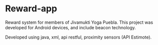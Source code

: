 # Reward-app
Reward system for members of Jivamukti Yoga Puebla. 
This project was developed for Android devices, and include beacon technology.

Developed using java, xml, api restful, proximity sensors (API Estimote).
